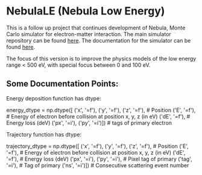 # NebulaLE (Nebula Low Energy)

This is a follow up project that continues development of Nebula, Monte Carlo simulator for electron-matter interaction. 
The main simulator repository can be found [here](https://github.com/Nebula-simulator/Nebula).
The documentation for the simulator can be found [here](https://nebula-simulator.github.io).

The focus of this version is to improve the physics models of the low energy range < 500 eV, with special focus between 0 and 100 eV.


## Some Documentation Points:

Energy deposition function has dtype:

energy_dtype = np.dtype([
    ('x',  '=f'), ('y',  '=f'), ('z',  '=f'), # Position
    ('E',  '=f'), # Energy of electron before collision at position x, y, z (in eV)
    ('dE',  '=f'), # Energy loss (deV)
    ('px', '=i'), ('py', '=i')]) # tags of primary electron
	
Trajectory function has dtype:

trajectory_dtype = np.dtype([
    ('x',  '=f'), ('y',  '=f'), ('z',  '=f'), # Position
    ('E',  '=f'), # Energy of electron before collision at position x, y, z (in eV)
    ('dE',  '=f'), # Energy loss (deV)
    ('px', '=i'), ('py', '=i'), # Pixel tag of primary
    ('tag', '=i'), # Tag of primary
    ('ns', '=i')]) # Consecutive scattering event number
